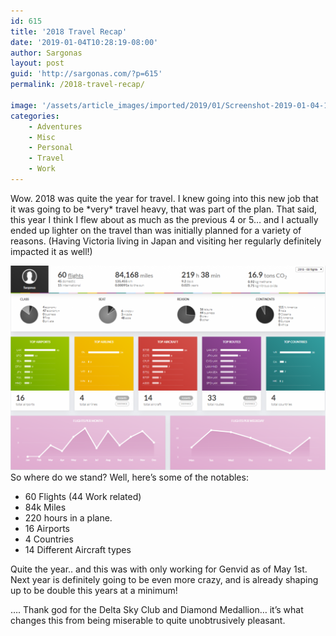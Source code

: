 ```yaml
---
id: 615
title: '2018 Travel Recap'
date: '2019-01-04T10:28:19-08:00'
author: Sargonas
layout: post
guid: 'http://sargonas.com/?p=615'
permalink: /2018-travel-recap/

image: '/assets/article_images/imported/2019/01/Screenshot-2019-01-04-10.37.511-825x510.png'
categories:
    - Adventures
    - Misc
    - Personal
    - Travel
    - Work
---
```


Wow. 2018 was quite the year for travel. I knew going into this new job that it was going to be \*very\* travel heavy, that was part of the plan. That said, this year I think I flew about as much as the previous 4 or 5… and I actually ended up lighter on the travel than was initially planned for a variety of reasons. (Having Victoria living in Japan and visiting her regularly definitely impacted it as well!)

![](/assets/article_images/imported/2019/01/Screenshot-2019-01-04-10.15.331-1024x664.png)So where do we stand? Well, here’s some of the notables:

- 60 Flights (44 Work related)
- 84k Miles
- 220 hours in a plane.
- 16 Airports
- 4 Countries
- 14 Different Aircraft types

Quite the year.. and this was with only working for Genvid as of May 1st. Next year is definitely going to be even more crazy, and is already shaping up to be double this years at a minimum!  
  
…. Thank god for the Delta Sky Club and Diamond Medallion… it’s what changes this from being miserable to quite unobtrusively pleasant.
